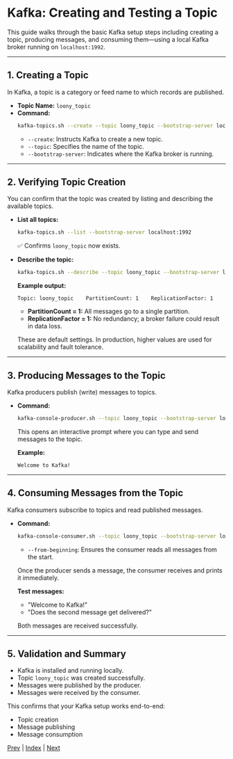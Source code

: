 # Kafka: Creating and Testing a Topic

This guide walks through the basic Kafka setup steps including creating a topic, producing messages, and consuming them—using a local Kafka broker running on `localhost:1992`.

---

## 1. Creating a Topic

In Kafka, a topic is a category or feed name to which records are published.

- **Topic Name:** `loony_topic`
- **Command:**
  ```bash
  kafka-topics.sh --create --topic loony_topic --bootstrap-server localhost:1992
  ```
  - `--create`: Instructs Kafka to create a new topic.
  - `--topic`: Specifies the name of the topic.
  - `--bootstrap-server`: Indicates where the Kafka broker is running.

---

## 2. Verifying Topic Creation

You can confirm that the topic was created by listing and describing the available topics.

- **List all topics:**
  ```bash
  kafka-topics.sh --list --bootstrap-server localhost:1992
  ```
  ✅ Confirms `loony_topic` now exists.

- **Describe the topic:**
  ```bash
  kafka-topics.sh --describe --topic loony_topic --bootstrap-server localhost:1992
  ```
  **Example output:**
  ```
  Topic: loony_topic    PartitionCount: 1    ReplicationFactor: 1
  ```
  - **PartitionCount = 1:** All messages go to a single partition.
  - **ReplicationFactor = 1:** No redundancy; a broker failure could result in data loss.
  
  These are default settings. In production, higher values are used for scalability and fault tolerance.

---

## 3. Producing Messages to the Topic

Kafka producers publish (write) messages to topics.

- **Command:**
  ```bash
  kafka-console-producer.sh --topic loony_topic --bootstrap-server localhost:1992
  ```
  This opens an interactive prompt where you can type and send messages to the topic.

  **Example:**
  ```
  Welcome to Kafka!
  ```

---

## 4. Consuming Messages from the Topic

Kafka consumers subscribe to topics and read published messages.

- **Command:**
  ```bash
  kafka-console-consumer.sh --topic loony_topic --bootstrap-server localhost:1992 --from-beginning
  ```
  - `--from-beginning`: Ensures the consumer reads all messages from the start.

  Once the producer sends a message, the consumer receives and prints it immediately.

  **Test messages:**
  - "Welcome to Kafka!"
  - "Does the second message get delivered?"

  Both messages are received successfully.

---

## 5. Validation and Summary

- Kafka is installed and running locally.
- Topic `loony_topic` was created successfully.
- Messages were published by the producer.
- Messages were received by the consumer.

This confirms that your Kafka setup works end-to-end:
- Topic creation
- Message publishing
- Message consumption

[Prev](04.EndToEndLatency.md) | [Index](Kafka/INDEX.md) | [Next](06.BrokerSetup.md)